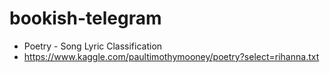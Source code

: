 # bookish-telegram


* Poetry - Song Lyric Classification
* https://www.kaggle.com/paultimothymooney/poetry?select=rihanna.txt
